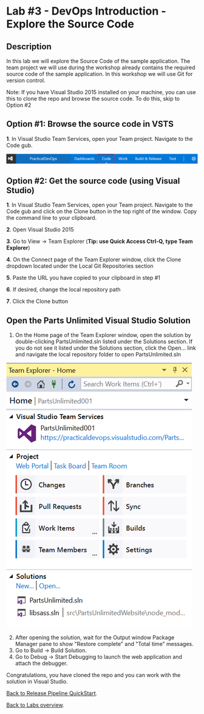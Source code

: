 ﻿Lab #3 - DevOps Introduction - Explore the Source Code
====================================================================================

## Description
In this lab we will explore the Source Code of the sample application. 
The team project we will use during the workshop already contains the required source code of the sample application. 
In this workshop we will use Git for version control. 

Note: If you have Visual Studio 2015 installed on your machine, you can use this to clone the repo and browse the source code. 
To do this, skip to Option #2

## Option #1: Browse the source code in VSTS
**1**. In Visual Studio Team Services, open your Team project. 
Navigate to the Code gub.

![](<media/VSTS-Code-Hub.png>)


## Option #2: Get the source code (using Visual Studio)
**1**. In Visual Studio Team Services, open your Team project. Navigate to the Code gub and click on the Clone button in the top right of the window. Copy the command line to your clipboard.

**2**. Open Visual Studio 2015

**3**. Go to View -> Team Explorer (**Tip: use Quick Access Ctrl-Q, type Team Explorer**)

**4**. On the Connect page of the Team Explorer window, click the Clone dropdown located under the Local Git Repositories section

**5**. Paste the URL you have copied to your clipboard in step #1

**6**. If desired, change the local repository path

**7**. Click the Clone button

## Open the Parts Unlimited Visual Studio Solution
1. On the Home page of the Team Explorer window, open the solution by double-clicking PartsUnlimited.sln listed under the Solutions section.
If you do not see it listed under the Solutions section, click the Open... link and navigate the local repository folder to open PartsUnlimited.sln

![](<media/TeamExplorer.png>)

2. After opening the solution, wait for the Output window Package Manager pane to show "Restore complete" and "Total time" messages.
3. Go to Build -> Build Solution.
4. Go to Debug -> Start Debugging to launch the web application and attach the debugger.

Congratulations, you have cloned the repo and you can work with the solution in Visual Studio.



[Back to Release Pipeline QuickStart](./LabDescription.md).

[Back to Labs overview](../../Readme.md).